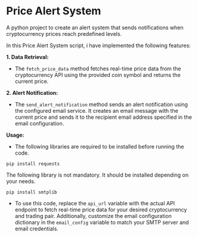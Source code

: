 # Price Alert System
A python project to create an alert system that sends notifications when cryptocurrency prices reach predefined levels.

In this Price Alert System script, i have implemented the following features:

__1. Data Retrieval:__

 - The ```fetch_price_data``` method fetches real-time price data from the cryptocurrency API using the provided coin symbol and returns the current price.
   
__2. Alert Notification:__

 - The ```send_alert_notification``` method sends an alert notification using the configured email service. It creates an email message with the current price and sends it to the recipient email address specified in the email configuration.
   
__Usage:__

 -  The following libraries are required to be installed before running the code.
   ```
   pip install requests
   ```

 The following library is not mandatory. It should be installed depending on your needs.
    
   ```
   pip install smtplib
   ```
 - To use this code, replace the ```api_url``` variable with the actual API endpoint to fetch real-time price data for your desired cryptocurrency and trading pair. Additionally, customize the email configuration dictionary in the ```email_config``` variable to match your SMTP server and email credentials.
   
